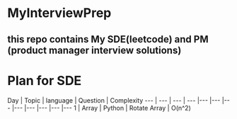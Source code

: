 # MyInterviewPrep
## this repo contains My SDE(leetcode) and PM (product manager interview solutions)

# Plan for SDE
Day | Topic | language | Question | Complexity
--- | --- | --- | --- |--- |--- |--- |--- |--- |--- |--- |---
1 | Array | Python | Rotate Array | O(n^2)

